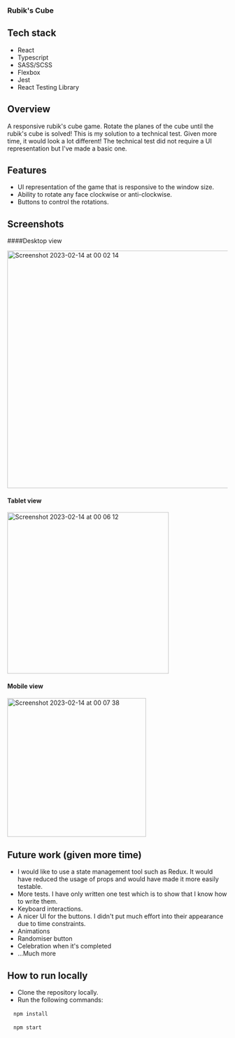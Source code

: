 
### Rubik's Cube

## Tech stack
- React
- Typescript
- SASS/SCSS
- Flexbox
- Jest
- React Testing Library

## Overview
A responsive rubik's cube game. Rotate the planes of the cube until the rubik's cube is solved! This is my solution to a technical test. Given more time, it would look a lot different! The technical test did not require a UI representation but I've made a basic one.

## Features
- UI representation of the game that is responsive to the window size.
- Ability to rotate any face clockwise or anti-clockwise.
- Buttons to control the rotations.

## Screenshots
####Desktop view

<img width="543" alt="Screenshot 2023-02-14 at 00 02 14" src="https://user-images.githubusercontent.com/124267255/218602301-7ee3731f-49a2-4286-858a-3ef699a95213.png">

#### Tablet view

<img width="369" alt="Screenshot 2023-02-14 at 00 06 12" src="https://user-images.githubusercontent.com/124267255/218602739-7998edc3-696a-47a2-9593-43dd19607f37.png">

#### Mobile view

<img width="317" alt="Screenshot 2023-02-14 at 00 07 38" src="https://user-images.githubusercontent.com/124267255/218603195-ba1795f6-f5e8-4c13-a167-49c74ada10a4.png">

## Future work (given more time)
- I would like to use a state management tool such as Redux. It would have reduced the usage of props and would have made it more easily testable.
- More tests. I have only written one test which is to show that I know how to write them.
- Keyboard interactions.
- A nicer UI for the buttons. I didn't put much effort into their appearance due to time constraints.
- Animations
- Randomiser button
- Celebration when it's completed
- ...Much more

## How to run locally
- Clone the repository locally.
- Run the following commands:

&emsp;`npm install`

&emsp;`npm start`
